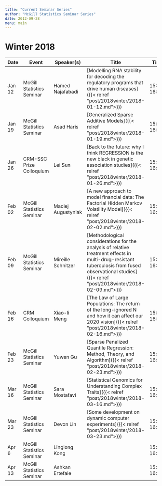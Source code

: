 ```yaml
---
title: "Current Seminar Series"
author: "McGill Statistics Seminar Series"
date: 2012-09-28
menu: main
---
```


# Winter 2018 
| Date   | Event                     | Speaker(s)         | Title                                                                                                                                              | Time        | Location                                       |
|--------|---------------------------|--------------------|----------------------------------------------------------------------------------------------------------------------------------------------------|-------------|------------------------------------------------|
| Jan 12 | McGill Statistics Seminar | Hamed Najafabadi   | [Modelling RNA stability for decoding the regulatory programs that drive human diseases]({{< relref "post/2018winter/2018-01-12.md">}})                     | 15:30-16:30 | BURN 1205                                      |
| Jan 19 | McGill Statistics Seminar | Asad Haris         | [Generalized Sparse Additive Models]({{< relref "post/2018winter/2018-01-19.md">}})                                                                                                                 | 15:30-16:30 | BURN 1205                                      |
| Jan 26 | CRM-SSC Prize Colloquium  | Lei Sun            | [Back to the future: why I think REGRESSION is the new black in genetic association studies]({{< relref "post/2018winter/2018-01-26.md">}})                                                         | 15:30-16:30 | ROOM 6254 Pavillon André-Aisenstadt 2920, UdeM |
| Feb 02 | McGill Statistics Seminar | Maciej Augustyniak | [A new approach to model financial data: The Factorial Hidden Markov Volatility Model]({{< relref "post/2018winter/2018-02-02.md">}})                                                               | 15:30-16:30 | BURN 1205                                      |
| Feb 09 | McGill Statistics Seminar | Mireille Schnitzer | [Methodological considerations for the analysis of relative treatment effects in multi-drug-resistant tuberculosis from fused observational studies]({{< relref "post/2018winter/2018-02-09.md">}}) | 15:30-16:30 | BURN 1205                                      |
| Feb 16 | CRM Colloquium            | Xiao-li Meng       | [The Law of Large Populations: The return of the long-ignored N and how it can affect our 2020 vision]({{< relref "post/2018winter/2018-02-16.md">}}) | 15:30-16:30 | OTTO MAASS 217                                 |
| Feb 23 | McGill Statistics Seminar | Yuwen Gu           | [Sparse Penalized Quantile Regression: Method, Theory, and Algorithm]({{< relref "post/2018winter/2018-02-23.md">}}) | 15:30-16:30 | BURN 1205                                      |
| Mar 16 | McGill Statistics Seminar | Sara Mostafavi     | [Statistical Genomics for Understanding Complex Traits]({{< relref "post/2018winter/2018-03-16.md">}}) | 15:30-16:30 | BURN 1205                                      |
| Mar 23 | McGill Statistics Seminar | Devon Lin          | [Some development on dynamic computer experiments]({{< relref "post/2018winter/2018-03-23.md">}}) | 15:30-16:30 | BURN 1205                                      |
| Apr 6  | McGill Statistics Seminar | Linglong Kong      |                                                                                                                                                    | 15:30-16:30 | BURN 1205                                      |
| Apr 13 | McGill Statistics Seminar | Ashkan Ertefaie    |                                                                                                                                                    | 15:30-16:30 | BURN 1205                                      |